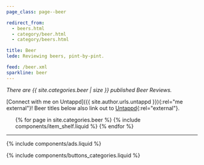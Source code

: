 ```yaml
---
page_class: page--beer

redirect_from:
  - beers.html
  - category/beer.html
  - category/beers.html

title: Beer
lede: Reviewing beers, pint-by-pint.

feed: /beer.xml
sparkline: beer
---
```


*There are {{ site.categories.beer | size }} published Beer Reviews.*

[Connect with me on Untappd]({{ site.author.urls.untappd }}){:rel="me  external"}! Beer titles below also link out to [Untappd](https://untappd.com){:rel="external"}.

<div class="h-feed" id="beer">
        <ol class="shelf" role="list">
        {% for page in site.categories.beer %}
            {% include components/item_shelf.liquid %}
        {% endfor %}
    </ol>
</div>

--------

{% include components/ads.liquid %}

{% include components/buttons_categories.liquid %}
